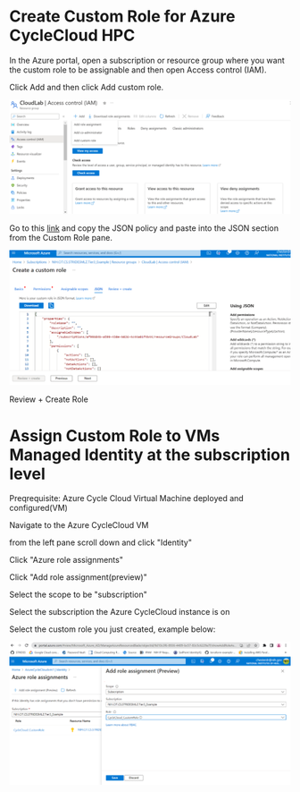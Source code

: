 # Create Custom Role for Azure CycleCloud HPC

In the Azure portal, open a subscription or resource group where you want the custom role to be assignable and then open Access control (IAM).

Click Add and then click Add custom role.

<img src="/docs/images/Custom_role1.png" width="600">


Go to this [link](https://learn.microsoft.com/en-us/azure/cyclecloud/how-to/managed-identities?view=cyclecloud-8) and copy the JSON policy and paste into the JSON section from the Custom Role pane.

<img src="/docs/images/Custom_role_Json.png" width="600">

Review + Create Role

# Assign Custom Role to VMs Managed Identity at the subscription level

Preqrequisite: Azure Cycle Cloud Virtual Machine deployed and configured(VM)

Navigate to the Azure CycleCloud VM 

from the left pane scroll down and click "Identity"

Click "Azure role assignments"

Click "Add role assignment(preview)" 

Select the scope to be "subscription"

Select the subscription the Azure CycleCloud instance is on 

Select the custom role you just created, example below: 

<img src="/docs/images/Custom_role2.png" width="600">
